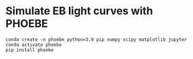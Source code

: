 # Simulate EB light curves with PHOEBE

    conda create -n phoebe python=3.9 pip numpy scipy matplotlib jupyter
    conda activate phoebe
    pip install phoebe
